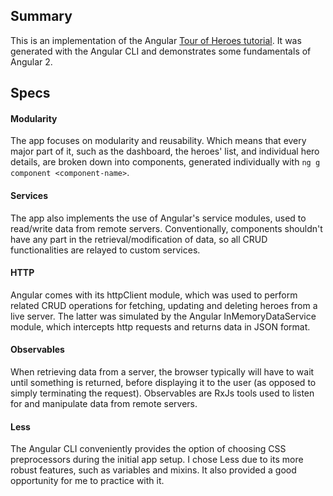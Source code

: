 ## Summary

This is an implementation of the Angular [Tour of Heroes tutorial](https://angular.io/tutorial).
It was generated with the Angular CLI and demonstrates some fundamentals of Angular 2.


## Specs

#### Modularity
The app focuses on modularity and reusability. Which means that every major part
of it, such as the dashboard, the heroes' list, and individual hero details, are
broken down into components, generated individually with ```ng g component <component-name>```.

#### Services
The app also implements the use of Angular's service modules, used to read/write
data from remote servers. Conventionally, components shouldn't have any part
in the retrieval/modification of data, so all CRUD functionalities are relayed to
custom services.

#### HTTP
Angular comes with its httpClient module, which was used to perform related CRUD
operations for fetching, updating and deleting heroes from a live server. The
latter was simulated by the Angular InMemoryDataService module, which intercepts
http requests and returns data in JSON format.

#### Observables
When retrieving data from a server, the browser typically will have to wait until
something is returned, before displaying it to the user (as opposed to simply terminating
the request). Observables are RxJs tools used to listen for and manipulate data
from remote servers.

#### Less
The Angular CLI conveniently provides the option of choosing CSS preprocessors
during the initial app setup. I chose Less due to its more robust features, such
as variables and mixins. It also provided a good opportunity for me to practice
with it.